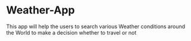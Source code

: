 # Weather-App
This app will help the users to search various Weather conditions around the World to make a decision whether to travel or not 
